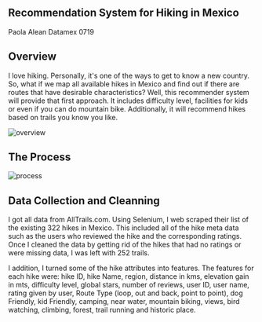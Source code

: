 ## Recommendation System for Hiking in Mexico

Paola Alean
Datamex 0719

## Overview
I love hiking. Personally, it's one of the ways to get to know a new country. So, what if we map all available hikes in Mexico and find out if there are routes that have desirable characteristics? Well, this recommender system will provide that first approach. It includes difficulty level, facilities for kids or even if you can do mountain bike. Additionally, it will recommend hikes based on trails you know you like.

![overview](https://dl.dropboxusercontent.com/s/s0jlrva0j7q43ru/overview.jpg?dl=0)

## The Process
![process](https://dl.dropboxusercontent.com/s/pvngjhvco6kecgk/process.jpg?dl=0)

## Data Collection and Cleanning
I got all data from AllTrails.com. Using Selenium, I web scraped their list of the existing 322 hikes in Mexico. This included all of the hike meta data such as the users who reviewed the hike and the corresponding ratings. Once I cleaned the data by getting rid of the hikes that had no ratings or were missing data, I was left with 252 trails. 

I addition, I turned some of the hike attributes into features. The features for each hike were: hike ID, hike Name, region, distance in kms, elevation gain in mts, difficulty level, global stars, number of reviews, user ID, user name, rating given by user, Route Type (loop, out and back, point to point), dog Friendly, kid Friendly, camping, near water, mountain biking, views, bird watching, climbing, forest, trail running and historic place.
